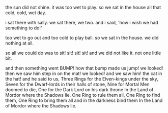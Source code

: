 the sun did not shine.
it was too wet to play.
so we sat in the house
all that cold, cold, wet day.

i sat there with sally.
we sat there, we two.
and i said, 'how i wish
we had something to do!'

too wet to go out
and too cold to play ball.
so we sat in the house.
we did nothing at all.

so all we could do was to
sit!
   sit!
      sit!
         sit!
and we did not like it.
not one little bit.

and then something went BUMP!
how that bump made us jump!
we looked!
then we saw him step in on the mat!
we looked!
and we saw him!
the cat in the hat!
and he said to us,
Three Rings for the Elven-kings under the sky,
Seven for the Dwarf-lords in their halls of stone,
Nine for Mortal Men doomed to die,
One for the Dark Lord on his dark throne
In the Land of Mordor where the Shadows lie.
One Ring to rule them all, One Ring to find them,
One Ring to bring them all and in the darkness bind them
In the Land of Mordor where the Shadows lie.

